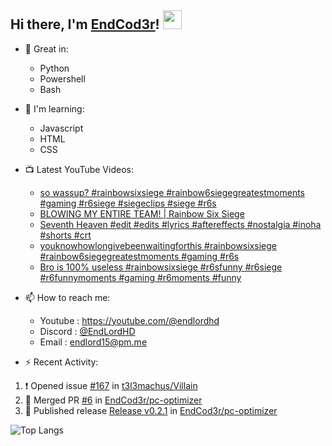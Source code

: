 ## Hi there, I'm [EndCod3r](https://youtube.com/@endlordhd)! <img src='https://github.com/EndCod3r/endlord15/blob/main/wave.gif?raw=true](https://github.com/Endlord15/endlord15/blob/38bca1b569f19b03a6cf246c35db5f7e2f331cc5/wave.gif' width=30>

- 🦾 Great in:
  - Python
  - Powershell
  - Bash

- 🌱 I'm learning:
  - Javascript
  - HTML
  - CSS

- 📺 Latest YouTube Videos:<!-- YOUTUBE:START -->
  - [so wassup? #rainbowsixsiege #rainbow6siegegreatestmoments  #gaming #r6siege #siegeclips #siege #r6s](https://www.youtube.com/watch?v=ljdwLF4WYYg)
  - [BLOWING MY ENTIRE TEAM! | Rainbow Six Siege](https://www.youtube.com/watch?v=vXgOduieWIk)
  - [Seventh Heaven #edit #edits #lyrics #aftereffects #nostalgia #inoha #shorts #crt](https://www.youtube.com/watch?v=y3Fcg-5ol64)
  - [youknowhowlongivebeenwaitingforthis  #rainbowsixsiege #rainbow6siegegreatestmoments #gaming #r6s](https://www.youtube.com/watch?v=0NxvAzNYuMg)
  - [Bro is 100% useless #rainbowsixsiege #r6sfunny #r6siege #r6funnymoments #gaming #r6moments #funny](https://www.youtube.com/watch?v=49p7VnfiTyE)<!-- YOUTUBE:END -->


- 📫 How to reach me:
  - Youtube : <https://youtube.com/@endlordhd>
  - Discord : [@EndLordHD](https://discord.com/users/725204289022066688)
  - Email : endlord15@pm.me

 - ⚡️ Recent Activity:
<!--START_SECTION:activity-->
1. ❗ Opened issue [#167](https://github.com/t3l3machus/Villain/issues/167) in [t3l3machus/Villain](https://github.com/t3l3machus/Villain)
2. 🎉 Merged PR [#6](https://github.com/EndCod3r/pc-optimizer/pull/6) in [EndCod3r/pc-optimizer](https://github.com/EndCod3r/pc-optimizer)
3. 🚀 Published release [Release v0.2.1](https://github.com/EndCod3r/pc-optimizer/releases/tag/v0.2.1) in [EndCod3r/pc-optimizer](https://github.com/EndCod3r/pc-optimizer)
<!--END_SECTION:activity-->

  ![Top Langs](https://github-readme-stats-endlord15.vercel.app/api/top-langs/?username=endcod3r&layout=compact&theme=transparent)
